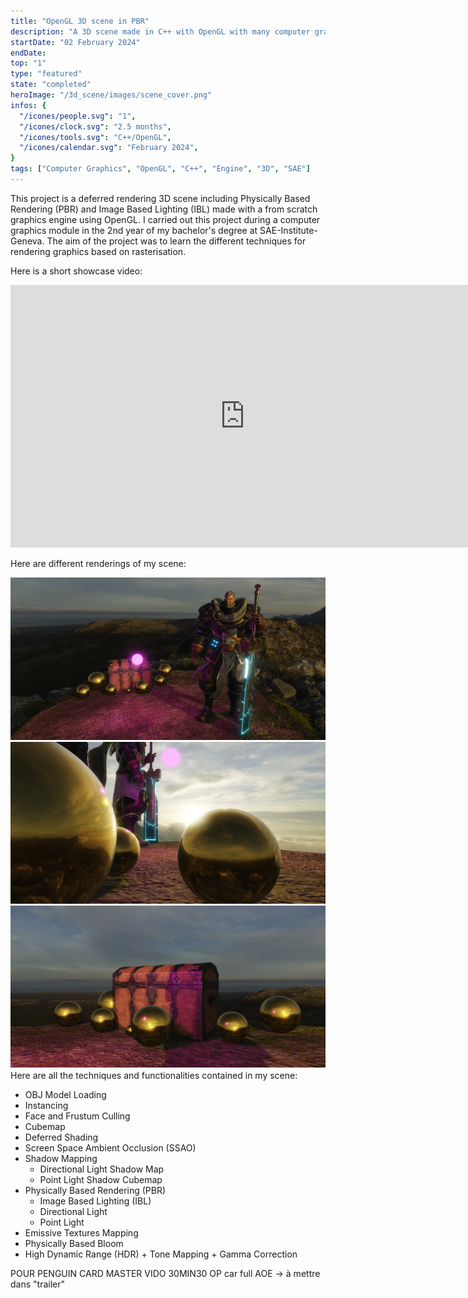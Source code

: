 ```yaml
---
title: "OpenGL 3D scene in PBR"
description: "A 3D scene made in C++ with OpenGL with many computer graphics techniques including PBR"
startDate: "02 February 2024"
endDate: 
top: "1"
type: "featured"
state: "completed"
heroImage: "/3d_scene/images/scene_cover.png"
infos: {
  "/icones/people.svg": "1",
  "/icones/clock.svg": "2.5 months",
  "/icones/tools.svg": "C++/OpenGL",
  "/icones/calendar.svg": "February 2024",
}
tags: ["Computer Graphics", "OpenGL", "C++", "Engine", "3D", "SAE"]
---
```


This project is a deferred rendering 3D scene including Physically Based Rendering (PBR) and Image Based Lighting (IBL) made with a from scratch graphics engine using OpenGL.
I carried out this project during a computer graphics module in the 2nd year of my bachelor's degree at SAE-Institute-Geneva. The aim of the project was to learn the different techniques for rendering graphics based on rasterisation.

Here is a short showcase video:
<iframe width="750" height="420" src="https://www.youtube.com/embed/0zDGHmd1_Dg" title="YouTube video player" frameborder="0" allow="accelerometer; autoplay; clipboard-write; encrypted-media; gyroscope; picture-in-picture; web-share" allowfullscreen></iframe>

Here are different renderings of my scene:
<div style="text-align:center">
  <img src="/3d_scene/images/scene_cover.png" alt="" />
  <img src="/3d_scene/images/gold_sphere_cover.png" alt="" />
  <img src="/3d_scene/images/chest_cover.png" alt="" />
  <p style="margin-top: -30px"><em></em></p>
</div>

<br>Here are all the techniques and functionalities contained in my scene:
- OBJ Model Loading
- Instancing
- Face and Frustum Culling
- Cubemap
- Deferred Shading
- Screen Space Ambient Occlusion (SSAO)
- Shadow Mapping
    - Directional Light Shadow Map
    - Point Light Shadow Cubemap
- Physically Based Rendering (PBR)
    - Image Based Lighting (IBL)
    - Directional Light
    - Point Light
- Emissive Textures Mapping
- Physically Based Bloom
- High Dynamic Range (HDR) + Tone Mapping + Gamma Correction

POUR PENGUIN CARD MASTER VIDO 30MIN30 OP car full AOE -> à mettre dans "trailer"